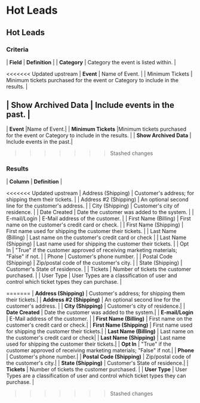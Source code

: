 # Hot Leads

## Hot Leads

### Criteria

| **Field** | **Definition** |
| **Category** | Category the event is listed within. |

&lt;&lt;&lt;&lt;&lt;&lt;&lt; Updated upstream \| **Event** \| Name of Event. \| \| Minimum Tickets \| Minimum tickets purchased for the event or Category to include in the results. \|

## \| Show Archived Data \| Include events in the past. \|

\| **Event** \|Name of Event.\| \| **Minimum Tickets** \|Minimum tickets purchased for the event or Category to include in the results. \| \| **Show Archived Data** \| Include events in the past.\|

> > > > > > > Stashed changes

### Results

| **Column** | **Definition** |


&lt;&lt;&lt;&lt;&lt;&lt;&lt; Updated upstream \| Address \(Shipping\) \| Customer's address; for shipping them their tickets. \| \| Address \#2 \(Shipping\) \| An optional second line for the customer's address. \| \| City \(Shipping\) \| Customer's city of residence. \| \| Date Created \| Date the customer was added to the system. \| \| E-mail/Login \| E-Mail address of the customer. \| \| First Name \(Billing\) \| First name on the customer's credit card or check. \| \| First Name \(Shipping\) \| First name used for shipping the customer their tickets. \| \| Last Name \(Billing\) \| Last name on the customer's credit card or check \| \| Last Name \(Shipping\) \| Last name used for shipping the customer their tickets. \| \| Opt In \| "True" if the customer approved of receiving marketing materials; "False" if not. \| \| Phone \| Customer's phone number. \| \| Postal Code \(Shipping\) \| Zip/postal code of the customer's city. \| \| State \(Shipping\) \| Customer's State of residence. \| \| Tickets \| Number of tickets the customer purchased. \| \| User Type \| User Types are a classification of user and control which ticket types they can purchase. \|

======= \| **Address \(Shipping\)** \| Customer's address; for shipping them their tickets.\| \| **Address \#2 \(Shipping\)** \| An optional second line for the customer's address. \| \| **City \(Shipping\)** \| Customer's city of residence.\| \| **Date Created** \| Date the customer was added to the system.\| \| **E-mail/Login** \| E-Mail address of the customer. \| \| **First Name \(Billing\)** \| First name on the customer's credit card or check.\| \| **First Name \(Shipping\)** \| First name used for shipping the customer their tickets.\| \| **Last Name \(Billing\)** \| Last name on the customer's credit card or check\| \| **Last Name \(Shipping\)** \| Last name used for shipping the customer their tickets.\| \| **Opt In** \| "True" if the customer approved of receiving marketing materials; "False" if not.\| \| **Phone** \| Customer's phone number.\| \| **Postal Code \(Shipping\)** \| Zip/postal code of the customer's city.\| \| **State \(Shipping\)** \| Customer's State of residence.\| \| **Tickets** \| Number of tickets the customer purchased. \| \| **User Type** \| User Types are a classification of user and control which ticket types they can purchase. \|

> > > > > > > Stashed changes

